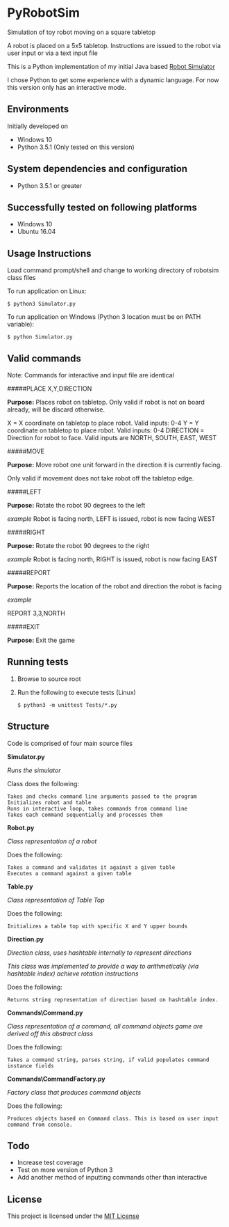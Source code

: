 # PyRobotSim

Simulation of toy robot moving on a square tabletop

A robot is placed on a 5x5 tabletop. Instructions are issued to the robot via user input or via a text input file

This is a Python implementation of my initial Java based [Robot Simulator](https://github.com/densikat/Robot-Simulator)

I chose Python to get some experience with a dynamic language. For now this version only has an interactive mode.

## Environments

Initially developed on

* Windows 10
* Python 3.5.1 (Only tested on this version)

## System dependencies and configuration

* Python 3.5.1 or greater

## Successfully tested on following platforms

* Windows 10
* Ubuntu 16.04

## Usage Instructions

Load command prompt/shell and change to working directory of robotsim class files

To run application on Linux:

	$ python3 Simulator.py

To run application on Windows (Python 3 location must be on PATH variable):

	$ python Simulator.py
	
## Valid commands

Note: Commands for interactive and input file are identical

#####PLACE X,Y,DIRECTION

**Purpose:** Places robot on tabletop. Only valid if robot is not on board already, will be discard otherwise.

X = X coordinate on tabletop to place robot. Valid inputs: 0-4
Y = Y coordinate on tabletop to place robot. Valid inputs: 0-4
DIRECTION = Direction for robot to face. Valid inputs are NORTH, SOUTH, EAST, WEST

#####MOVE

**Purpose:** Move robot one unit forward in the direction it is currently facing.

Only valid if movement does not take robot off the tabletop edge.

#####LEFT

**Purpose:** Rotate the robot 90 degrees to the left

_example_ Robot is facing north, LEFT is issued, robot is now facing WEST

#####RIGHT

**Purpose:** Rotate the robot 90 degrees to the right

_example_ Robot is facing north, RIGHT is issued, robot is now facing EAST

#####REPORT

**Purpose:** Reports the location of the robot and direction the robot is facing

_example_

REPORT
3,3,NORTH

#####EXIT

**Purpose:** Exit the game


## Running tests

1. Browse to source root
2. Run the following to execute tests (Linux)

	```
	$ python3 -m unittest Tests/*.py
	```

## Structure

Code is comprised of four main source files

**Simulator.py**

_Runs the simulator_

Class does the following:

    Takes and checks command line arguments passed to the program
	Initializes robot and table
    Runs in interactive loop, takes commands from command line
    Takes each command sequentially and processes them
    
**Robot.py**

_Class representation of a robot_

Does the following:
    
    Takes a command and validates it against a given table
    Executes a command against a given table

**Table.py**

_Class representation of Table Top_

Does the following:

    Initializes a table top with specific X and Y upper bounds

**Direction.py**

_Direction class, uses hashtable internally to represent directions_

_This class was implemented to provide a way to arithmetically (via hashtable index) achieve rotation instructions_

Does the following:

    Returns string representation of direction based on hashtable index.
    
**Commands\Command.py**

_Class representation of a command, all command objects game are derived off this abstract class_

Does the following:

    Takes a command string, parses string, if valid populates command instance fields

**Commands\CommandFactory.py**

_Factory class that produces command objects_

Does the following:

    Produces objects based on Command class. This is based on user input command from console.

## Todo

* Increase test coverage
* Test on more version of Python 3
* Add another method of inputting commands other than interactive

## License

This project is licensed under the [MIT License](http://www.opensource.org/licenses/MIT)
